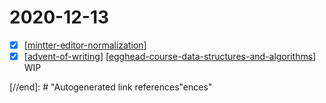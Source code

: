 # 2020-12-13

- [x] [[mintter-editor-normalization]]
- [x] [[advent-of-writing]] [[egghead-course-data-structures-and-algorithms]] WIP

[//begin]: # "Autogenerated link references for markdown compatibility"
[mintter-editor-normalization]: mintter-editor-normalization "Mintter Editor Normalization"
[advent-of-writing]: ../advent-of-writing "Advent of Writing"
[egghead-course-data-structures-and-algorithms]: egghead-course-data-structures-and-algorithms "Data Structures and Algorithms in JavaScript"
[//end]: # "Autogenerated link references"ences"
